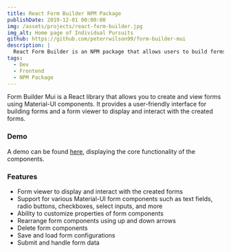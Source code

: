 ```yaml
---
title: React Form Builder NPM Package
publishDate: 2019-12-01 00:00:00
img: /assets/projects/react-form-builder.jpg
img_alt: Home page of Individual Pursuits
github: https://github.com/peterrwilson99/form-builder-mui
description: |
  React Form Builder is an NPM package that allows users to build forms in React using Material UI components. It is a simple, easy-to-use package that allows users to create forms and save data from the created forms.
tags:
  - Dev
  - Frontend
  - NPM Package
---
```


<!-- # Form Builder Mui -->

Form Builder Mui is a React library that allows you to create and view forms using Material-UI components. It provides a user-friendly interface for building forms and a form viewer to display and interact with the created forms.

### Demo

A demo can be found [here](https://form-builder-ts.vercel.app/), displaying the core functionality of the components.

### Features

- Form viewer to display and interact with the created forms
- Support for various Material-UI form components such as text fields, radio buttons, checkboxes, select inputs, and more
- Ability to customize properties of form components
- Rearrange form components using up and down arrows
- Delete form components
- Save and load form configurations
- Submit and handle form data
